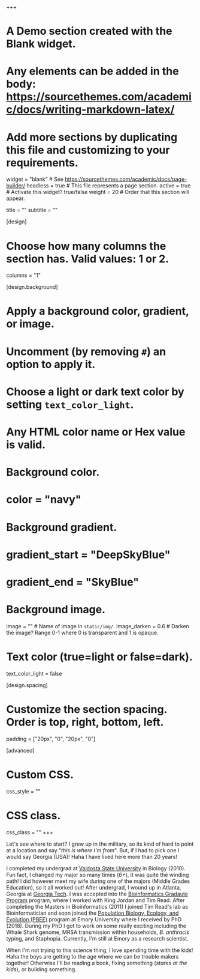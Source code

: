 +++
# A Demo section created with the Blank widget.
# Any elements can be added in the body: https://sourcethemes.com/academic/docs/writing-markdown-latex/
# Add more sections by duplicating this file and customizing to your requirements.

widget = "blank"  # See https://sourcethemes.com/academic/docs/page-builder/
headless = true  # This file represents a page section.
active = true # Activate this widget? true/false
weight = 20  # Order that this section will appear.

title = ""
subtitle = ""

[design]
  # Choose how many columns the section has. Valid values: 1 or 2.
  columns = "1"

[design.background]
  # Apply a background color, gradient, or image.
  #   Uncomment (by removing `#`) an option to apply it.
  #   Choose a light or dark text color by setting `text_color_light`.
  #   Any HTML color name or Hex value is valid.

  # Background color.
  # color = "navy"
  
  # Background gradient.
  # gradient_start = "DeepSkyBlue"
  # gradient_end = "SkyBlue"
  
  # Background image.
  image = ""  # Name of image in `static/img/`.
  image_darken = 0.6  # Darken the image? Range 0-1 where 0 is transparent and 1 is opaque.

  # Text color (true=light or false=dark).
  text_color_light = false

[design.spacing]
  # Customize the section spacing. Order is top, right, bottom, left.
  padding = ["20px", "0", "20px", "0"]

[advanced]
 # Custom CSS. 
 css_style = ""
 
 # CSS class.
 css_class = ""
+++

Let's see where to start? I grew up in the military, so its kind of hard to point at a location and say
"*this is where I'm from*". But, if I had to pick one I would say Georgia (USA)! Haha I have lived here more
than 20 years! 

I completed my undergrad at [Valdosta State University](https://www.valdosta.edu/) in Biology (2010). Fun fact, 
I changed my major so many times (*6+*), it was quite the winding path! I did however meet my wife
during one of the majors (Middle Grades Education), so it all worked out! After undergrad, 
I wound up in Atlanta, Georgia at [Georgia Tech](https://www.gatech.edu/). I was accepted into the 
[Bioinformatics Gradaute Program](https://bioinformatics.gatech.edu/) program, where I worked with 
King Jordan and Tim Read. After completing the Masters in Bioinformatics (2011) I joined Tim Read's lab as 
Bioinformatician and soon joined the [Population Biology, Ecology, and Evolution (PBEE)](http://www.biomed.emory.edu/PROGRAM_SITES/PBEE/index.html) 
program at Emory University where I received by PhD (2018). During my PhD I got to work on some 
really exciting including the Whale Shark genome, MRSA transmission within households, *B. anthracis* typing, and 
Staphopia. Currently, I'm still at Emory as a research scientist.

When I'm not trying to this science thing, I love spending time with the kids! Haha the boys are getting
to the age where we can be trouble makers together! Otherwise I'll be reading a book, fixing something
(*stares at the kids*), or building something.
